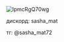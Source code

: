 ![IpmcRgQ70wg](https://github.com/sasha-mat/sasha-mat/assets/157419344/c0bbd9da-eeb3-4922-88c6-d2af5e05a88a)

дискорд: sasha_mat

тг: @sasha_mat72

<!---
sasha-mat/sasha-mat is a ✨ special ✨ repository because its `README.md` (this file) appears on your GitHub profile.
You can click the Preview link to take a look at your changes.
--->
